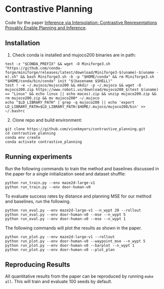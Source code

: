 # Contrastive Planning

Code for the paper [Inference via Interpolation: Contrastive Representations Provably Enable Planning and Inference](https://arxiv.org/abs/2403.04082).

## Installation

1. Check conda is installed and mujoco200 binaries are in path:
```
test -z "$CONDA_PREFIX" && wget -O Miniforge3.sh "https://github.com/conda-forge/miniforge/releases/latest/download/Miniforge3-$(uname)-$(uname -m).sh" && bash Miniforge3.sh -b -p "$HOME/conda" && rm Miniforge3.sh 
"$HOME/conda/bin/conda" init "$(basename $SHELL)"
test ! -e ~/.mujoco/mujoco200 && mkdir -p ~/.mujoco && wget -O mujoco200.zip https://www.roboti.us/download/mujoco200_$(test $(uname) == "Linux" && echo linux || echo macos).zip && unzip mujoco200.zip && rm mujoco200.zip && mv mujoco200* ~/.mujoco
echo "$LD_LIBRARY_PATH" | grep -q mujoco200 || echo 'export LD_LIBRARY_PATH=$LD_LIBRARY_PATH:$HOME/.mujoco/mujoco200/bin' >> ~/.bashrc
```

2. Clone repo and build environment:
```
git clone https://github.com/vivekmyers/contrastive_planning.git
cd contrastive_planning
conda env create
conda activate contrastive_planning
```


## Running experiments

Run the following commands to train the method and baselines discussed in the paper for a single initialization seed and dataset shuffle:
```
python run_train.py --env maze2d-large-v1
python run_train.py --env door-human-v0
```
To evaluate success rates by distance and planning MSE for our method and baselines, run the following.
```
python run_eval.py --env maze2d-large-v1 --n_wypt 20 --rollout
python run_eval.py --env door-human-v0 --mse --n_wypt 5
python run_eval.py --env door-human-v0 --mse --n_wypt 1
```

The following commands will plot the results as shown in the paper.
```
python run_plot.py --env maze2d-large-v1 --rollout 
python run_plot.py --env door-human-v0 --waypoint_mse --n_wypt 5
python run_plot.py --env door-human-v0 --barplot --n_wypt 1 
python run_plot.py --env door-human-v0 --plot_plan 
```

## Reproducing Results
All quantitative results from the paper can be reproduced by running `make all`. This will train and evaluate 100 seeds by default.
